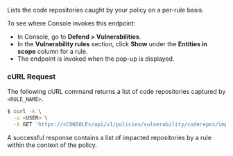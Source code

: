 Lists the code repositories caught by your policy on a per-rule basis.

To see where Console invokes this endpoint:

* In Console, go to **Defend > Vulnerabilities**.
* In the **Vulnerability rules** section, click **Show** under the **Entities in scope** column for a rule.
* The endpoint is invoked when the pop-up is displayed.

### cURL Request

The following cURL command returns a list of code repositories captured by `<RULE_NAME>`.

```bash
$ curl -k \
  -u <USER> \
  -X GET 'https://<CONSOLE>/api/v1/policies/vulnerability/coderepos/impacted?project=<PROJECT_NAME>&ruleName=<RULE_NAME>'
```

A successful response contains a list of impacted repositories by a rule within the context of the policy.

